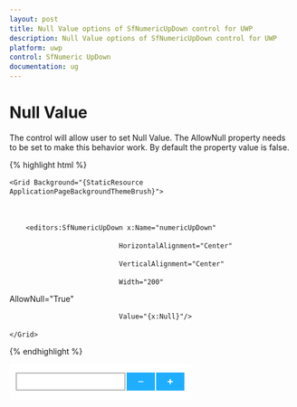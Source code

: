 ```yaml
---
layout: post
title: Null Value options of SfNumericUpDown control for UWP
description: Null Value options of SfNumericUpDown control for UWP
platform: uwp
control: SfNumeric UpDown
documentation: ug
---
```


# Null Value

The control will allow user to set Null Value. The AllowNull property needs to be set to make this behavior work. By default the property value is false.

{% highlight html %}

<Page xmlns:editors="using:Syncfusion.UI.Xaml.Controls.Input">

    <Grid Background="{StaticResource ApplicationPageBackgroundThemeBrush}">



        <editors:SfNumericUpDown x:Name="numericUpDown"

                               HorizontalAlignment="Center"

                               VerticalAlignment="Center"

                               Width="200"

AllowNull="True"

                               Value="{x:Null}"/>

    </Grid>

</Page>

{% endhighlight %}

![](Concepts_images/Concepts_img6.png)